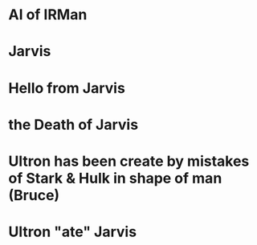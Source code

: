 # AI of IRMan
# Jarvis
# Hello from Jarvis
# the Death of Jarvis
# Ultron has been create by mistakes of Stark & Hulk in shape of man (Bruce) 
# Ultron "ate" Jarvis
